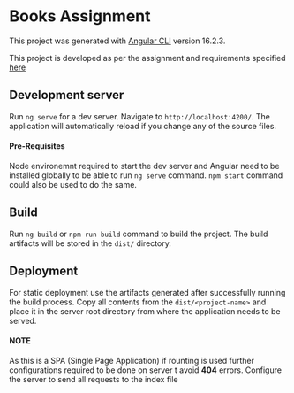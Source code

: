 # Books Assignment

This project was generated with [Angular CLI](https://github.com/angular/angular-cli) version 16.2.3.

This project is developed as per the assignment and requirements specified [here](https://github.com/Inspire-com/candidate-homework/blob/main/FE_Engineer.md)

## Development server

Run `ng serve` for a dev server. Navigate to `http://localhost:4200/`. The application will automatically reload if you change any of the source files.

#### Pre-Requisites

Node environemnt required to start the dev server and Angular need to be installed globally to be able to run `ng serve` command. `npm start` command could also be used to do the same.

## Build

Run `ng build` or `npm run build` command to build the project. The build artifacts will be stored in the `dist/` directory.

## Deployment

For static deployment use the artifacts generated after successfully running the build process. Copy all contents from the `dist/<project-name>` and place it in the server root directory from where the application needs to be served.

#### NOTE

As this is a SPA (Single Page Application) if rounting is used further configurations required to be done on server t avoid **404** errors.
Configure the server to send all requests to the index file
